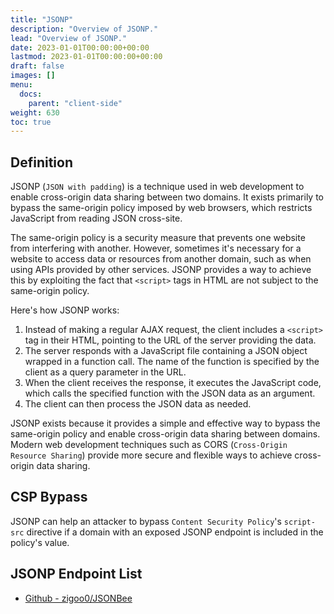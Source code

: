 ```yaml
---
title: "JSONP"
description: "Overview of JSONP."
lead: "Overview of JSONP."
date: 2023-01-01T00:00:00+00:00
lastmod: 2023-01-01T00:00:00+00:00
draft: false
images: []
menu:
  docs:
    parent: "client-side"
weight: 630
toc: true
---
```


## Definition

JSONP (`JSON with padding`) is a technique used in web development to enable cross-origin data sharing between two domains. It exists primarily to bypass the same-origin policy imposed by web browsers, which restricts JavaScript from reading JSON cross-site.

The same-origin policy is a security measure that prevents one website from interfering with another. However, sometimes it's necessary for a website to access data or resources from another domain, such as when using APIs provided by other services. JSONP provides a way to achieve this by exploiting the fact that `<script>` tags in HTML are not subject to the same-origin policy.

Here's how JSONP works:

1. Instead of making a regular AJAX request, the client includes a `<script>` tag in their HTML, pointing to the URL of the server providing the data.
2. The server responds with a JavaScript file containing a JSON object wrapped in a function call. The name of the function is specified by the client as a query parameter in the URL.
3. When the client receives the response, it executes the JavaScript code, which calls the specified function with the JSON data as an argument.
4. The client can then process the JSON data as needed.

JSONP exists because it provides a simple and effective way to bypass the same-origin policy and enable cross-origin data sharing between domains. Modern web development techniques such as CORS (`Cross-Origin Resource Sharing`) provide more secure and flexible ways to achieve cross-origin data sharing.

## CSP Bypass

JSONP can help an attacker to bypass `Content Security Policy`'s `script-src` directive if a domain with an exposed JSONP endpoint is included in the policy's value.

## JSONP Endpoint List

- [Github - zigoo0/JSONBee](https://github.com/zigoo0/JSONBee/blob/master/jsonp.txt)